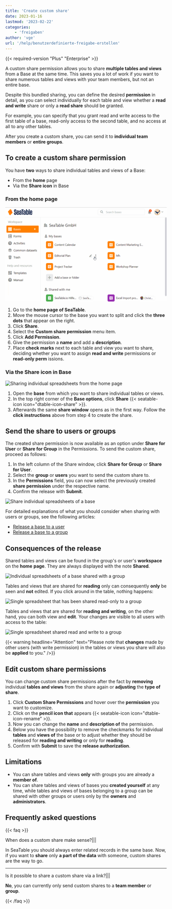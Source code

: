 ```yaml
---
title: 'Create custom share'
date: 2023-01-16
lastmod: '2023-02-22'
categories:
    - 'freigaben'
author: 'vge'
url: '/help/benutzerdefinierte-freigabe-erstellen'
---
```


{{< required-version "Plus" "Enterprise" >}}

A custom share permission allows you to share **multiple tables and views** from a Base at the same time. This saves you a lot of work if you want to share numerous tables and views with your team members, but not an entire base.

Despite this bundled sharing, you can define the desired **permission** in detail, as you can select individually for each table and view whether a **read and write** share or only a **read share** should be granted.

For example, you can specify that you grant read and write access to the first table of a base, read-only access to the second table, and no access at all to any other tables.

After you create a custom share, you can send it to **individual team members** or **entire groups**.

## To create a custom share permission

You have **two** ways to share individual tables and views of a Base:

- From the **home** page
- Via the **Share icon** in Base

### From the home page

![Create custom share](images/Benutzerdefinierte-Freigabe-erstellen.gif)

1. Go to the **home page of SeaTable**.
2. Move the mouse cursor to the base you want to split and click the **three dots** that appear on the right.
3. Click **Share**.
4. Select the **Custom share permission** menu item.
5. Click **Add Permission**.
6. Give the permission a **name** and add a **description**.
7. Place **check marks** next to each table and view you want to share, deciding whether you want to assign **read and write** permissions or **read-only perm** issions.

### Via the Share icon in Base

![Sharing individual spreadsheets from the home page](https://seatable.io/wp-content/uploads/2022/11/share-single-tablesheets-from-the-base-options.png)

1. Open the **base** from which you want to share individual tables or views.
2. In the top right corner of the **Base options**, click **Share** {{< seatable-icon icon="dtable-icon-share" >}}.
3. Afterwards the same **share window** opens as in the first way. Follow the **click instructions** above from step 4 to create the share.

## Send the share to users or groups

The created share permission is now available as an option under **Share for User** or **Share for Group** in the Permissions. To send the custom share, proceed as follows:

1. In the left column of the Share window, click **Share for Group** or **Share for User**.
2. Select the **group** or **users** you want to send the custom share to.
3. In the **Permissions** field, you can now select the previously created **share permission** under the respective name.
4. Confirm the release with **Submit**.

![Share individual spreadsheets of a base](https://seatable.io/wp-content/uploads/2022/11/share-sinlge-table-sheets-to-a-group-1.gif)

For detailed explanations of what you should consider when sharing with users or groups, see the following articles:

- [Release a base to a user](https://seatable.io/en/docs/freigabelinks/anlegen-einer-benutzerfreigabe/)
- [Release a base to a group](https://seatable.io/en/docs/freigabelinks/freigabe-einer-base-an-eine-gruppe/)

## Consequences of the release

Shared tables and views can be found in the group's or user's **workspace** on the **home** **page**. They are always displayed with the note **Shared**.

![Individual spreadsheets of a base shared with a group](https://seatable.io/wp-content/uploads/2022/11/how-shared-single-table-sheets-are-marked.png)

Tables and views that are shared for **reading** only can consequently **only** be seen and **not** edited. If you click around in the table, nothing happens:

![Single spreadsheet that has been shared read-only to a group](https://seatable.io/wp-content/uploads/2022/11/shared-table-pages-only-read.gif)

Tables and views that are shared for **reading and writing**, on the other hand, you can both view and **edit**. Your changes are visible to all users with access to the table:

![Single spreadsheet shared read and write to a group](https://seatable.io/wp-content/uploads/2022/11/shared-table-pages-read-and-write.gif)

{{< warning  headline="Attention"  text="Please note that **changes** made by other users (with write permission) in the tables or views you share will also be **applied** to you." />}}

## Edit custom share permissions

You can change custom share permissions after the fact by **removing** individual **tables and views** from the share again or **adjusting** the **type of share**.

1. Click **Custom Share Permissions** and hover over the **permission** you want to customize.
2. Click on the **pencil icon that** appears {{< seatable-icon icon="dtable-icon-rename" >}}.
3. Now you can change the **name** and **description of** the permission.
4. Below you have the possibility to remove the checkmarks for individual **tables** and **views of** the base or to adjust whether they should be released for **reading and writing** or only for **reading**.
5. Confirm with **Submit** to save the **release authorization**.

## Limitations

- You can share tables and views **only** with groups you are already a **member of**.
- You can share tables and views of bases you **created yourself** at any time, while tables and views of bases belonging to a group can be shared with other groups or users only by the **owners** and **administrators**.

## Frequently asked questions

{{< faq >}}

When does a custom share make sense?|||

In SeaTable you should always enter related records in the same base. Now, if you want to **share** only **a part of the data** with someone, custom shares are the way to go.

---

Is it possible to share a custom share via a link?|||

**No**, you can currently only send custom shares to a **team member** or **group**.

{{< /faq >}}
